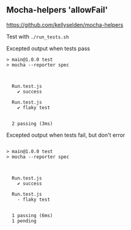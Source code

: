 ## Mocha-helpers 'allowFail'

https://github.com/kellyselden/mocha-helpers

Test with `./run_tests.sh`


Excepted output when tests pass

```
> main@1.0.0 test
> mocha --reporter spec



  Run.test.js
    ✔ success

  Run.test.js
    ✔ flaky test


  2 passing (3ms)
```

Excepted output when tests fail, but don't error 

```

> main@1.0.0 test
> mocha --reporter spec



  Run.test.js
    ✔ success

  Run.test.js
    - flaky test


  1 passing (6ms)
  1 pending
```